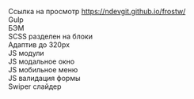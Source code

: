 Ссылка на просмотр https://ndevgit.github.io/frostw/<br>
Gulp<br>
БЭМ<br>
SCSS разделен на блоки<br>
Адаптив до 320px<br>
JS модули<br>
JS модальное окно<br>
JS мобильное меню<br>
JS валидация формы<br>
Swiper слайдер<br>
